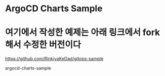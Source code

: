 # ArgoCD Charts Sample

# 여기에서 작성한 예제는 아래 링크에서 fork해서 수정한 버전이다

https://github.com/RinkiyaKeDad/gitops-sample

argocd-charts-sample
